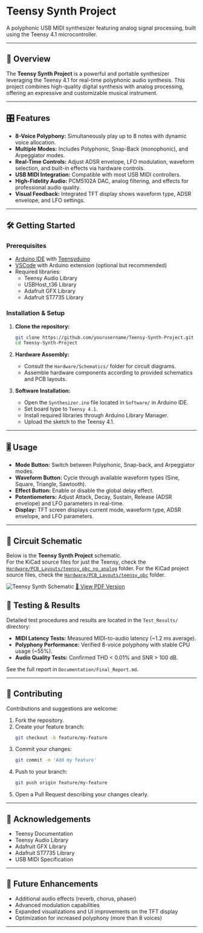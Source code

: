 # Teensy Synth Project

A polyphonic USB MIDI synthesizer featuring analog signal processing, built using the Teensy 4.1 microcontroller.

---

## 🚀 Overview

The **Teensy Synth Project** is a powerful and portable synthesizer leveraging the Teensy 4.1 for real-time polyphonic audio synthesis. This project combines high-quality digital synthesis with analog processing, offering an expressive and customizable musical instrument.

---

## 🎛️ Features

- **8-Voice Polyphony:** Simultaneously play up to 8 notes with dynamic voice allocation.
- **Multiple Modes:** Includes Polyphonic, Snap-Back (monophonic), and Arpeggiator modes.
- **Real-Time Controls:** Adjust ADSR envelope, LFO modulation, waveform selection, and built-in effects via hardware controls.
- **USB MIDI Integration:** Compatible with most USB MIDI controllers.
- **High-Fidelity Audio:** PCM5102A DAC, analog filtering, and effects for professional audio quality.
- **Visual Feedback:** Integrated TFT display shows waveform type, ADSR envelope, and LFO settings.

---

## 🛠️ Getting Started

### Prerequisites

- [Arduino IDE](https://www.arduino.cc/en/software) with [Teensyduino](https://www.pjrc.com/teensy/td_download.html)
- [VSCode](https://code.visualstudio.com/) with Arduino extension (optional but recommended)
- Required libraries:
  - Teensy Audio Library
  - USBHost_t36 Library
  - Adafruit GFX Library
  - Adafruit ST7735 Library

### Installation & Setup

1. **Clone the repository:**

   ```bash
   git clone https://github.com/yourusername/Teensy-Synth-Project.git
   cd Teensy-Synth-Project
   ```

2. **Hardware Assembly:**
   - Consult the `Hardware/Schematics/` folder for circuit diagrams.
   - Assemble hardware components according to provided schematics and PCB layouts.

3. **Software Installation:**
   - Open the `Synthesizer.ino` file located in `Software/` in Arduino IDE.
   - Set board type to `Teensy 4.1`.
   - Install required libraries through Arduino Library Manager.
   - Upload the sketch to the Teensy 4.1.

---

## 🎚️ Usage

- **Mode Button:** Switch between Polyphonic, Snap-back, and Arpeggiator modes.
- **Waveform Button:** Cycle through available waveform types (Sine, Square, Triangle, Sawtooth).
- **Effect Button:** Enable or disable the global delay effect.
- **Potentiometers:** Adjust Attack, Decay, Sustain, Release (ADSR envelope) and LFO parameters in real-time.
- **Display:** TFT screen displays current mode, waveform type, ADSR envelope, and LFO parameters.

---
## 📜 Circuit Schematic
Below is the **Teensy Synth Project** schematic.  
For the KiCad source files for just the Teensy, check the [`Hardware/PCB_Layouts/teensy_pbc_no_analog`](Hardware/PCB_Layouts/teensy_pbc_no_analog) folder.
For the KiCad project source files, check the [`Hardware/PCB_Layouts/teensy_pbc`](Hardware/PCB_Layouts/teensy_pbc) folder.

![Teensy Synth Schematic](Hardware/Schematics/teensy_synth_schematic.png)
[📄 View PDF Version](Hardware/Schematicss/teensy_synth_schematic.pdf)

## 🧪 Testing & Results

Detailed test procedures and results are located in the `Test_Results/` directory:

- **MIDI Latency Tests:** Measured MIDI-to-audio latency (~1.2 ms average).
- **Polyphony Performance:** Verified 8-voice polyphony with stable CPU usage (~55%).
- **Audio Quality Tests:** Confirmed THD < 0.01% and SNR > 100 dB.

See the full report in `Documentation/Final_Report.md`.

---

## 🤝 Contributing

Contributions and suggestions are welcome:

1. Fork the repository.
2. Create your feature branch:
   ```bash
   git checkout -b feature/my-feature
   ```
3. Commit your changes:
   ```bash
   git commit -m 'Add my feature'
   ```
4. Push to your branch:
   ```bash
   git push origin feature/my-feature
   ```
5. Open a Pull Request describing your changes clearly.

---


## 🌟 Acknowledgements

- Teensy Documentation
- Teensy Audio Library
- Adafruit GFX Library
- Adafruit ST7735 Library
- USB MIDI Specification

---

## 🔮 Future Enhancements

- Additional audio effects (reverb, chorus, phaser)
- Advanced modulation capabilities
- Expanded visualizations and UI improvements on the TFT display
- Optimization for increased polyphony (more than 8 voices)

---


